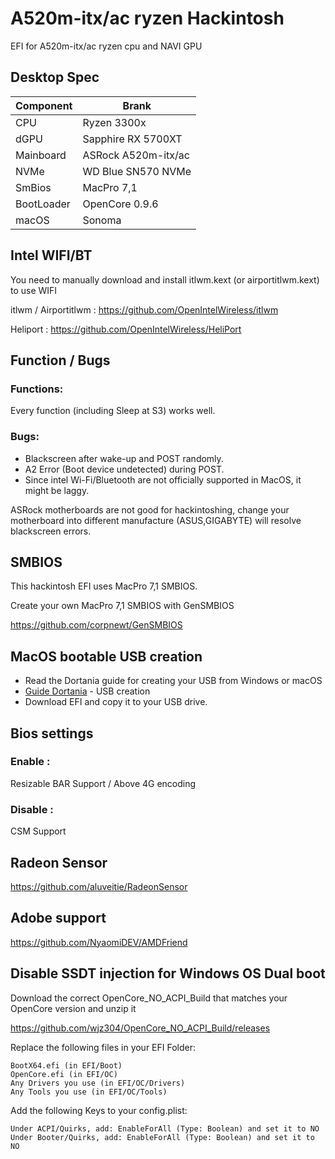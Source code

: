 # A520m-itx/ac ryzen Hackintosh

EFI for A520m-itx/ac ryzen cpu and NAVI GPU


## Desktop Spec

| Component        | Brank                              |
| ---------------- | ---------------------------------- |
| CPU              | Ryzen 3300x                        |
| dGPU             | Sapphire RX 5700XT                 |
| Mainboard        | ASRock A520m-itx/ac                |
| NVMe             | WD Blue SN570 NVMe                 |
| SmBios           | MacPro 7,1                         |
| BootLoader       | OpenCore 0.9.6                     |
| macOS            | Sonoma                             |


## Intel WIFI/BT
You need to manually download and install itlwm.kext (or airportitlwm.kext) to use WIFI

itlwm / Airportitlwm : https://github.com/OpenIntelWireless/itlwm

Heliport : https://github.com/OpenIntelWireless/HeliPort


## Function / Bugs

### Functions:

Every function (including Sleep at S3) works well.


### Bugs:

- Blackscreen after wake-up and POST randomly.
- A2 Error (Boot device undetected) during POST.
- Since intel Wi-Fi/Bluetooth are not officially supported in MacOS, it might be laggy.

ASRock motherboards are not good for hackintoshing, change your motherboard into different manufacture (ASUS,GIGABYTE) will resolve blackscreen errors.


## SMBIOS

This hackintosh EFI uses MacPro 7,1 SMBIOS.

Create your own MacPro 7,1 SMBIOS with GenSMBIOS

https://github.com/corpnewt/GenSMBIOS


## MacOS bootable USB creation

- Read the Dortania guide for creating your USB from Windows or macOS
- [Guide Dortania](https://dortania.github.io/OpenCore-Install-Guide/installer-guide/) - USB creation
- Download EFI and copy it to your USB drive.


## Bios settings

### Enable :
Resizable BAR Support / 
Above 4G encoding


### Disable : 
CSM Support

## Radeon Sensor

https://github.com/aluveitie/RadeonSensor


## Adobe support

https://github.com/NyaomiDEV/AMDFriend


## Disable SSDT injection for Windows OS Dual boot

Download the correct OpenCore_NO_ACPI_Build that matches your OpenCore version and unzip it 

https://github.com/wjz304/OpenCore_NO_ACPI_Build/releases

Replace the following files in your EFI Folder:

    BootX64.efi (in EFI/Boot)
    OpenCore.efi (in EFI/OC)
    Any Drivers you use (in EFI/OC/Drivers)
    Any Tools you use (in EFI/OC/Tools)

Add the following Keys to your config.plist:

    Under ACPI/Quirks, add: EnableForAll (Type: Boolean) and set it to NO
    Under Booter/Quirks, add: EnableForAll (Type: Boolean) and set it to NO
